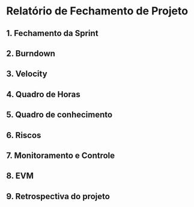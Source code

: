 # Relatório de Fechamento de Projeto
## 1. Fechamento da Sprint 
## 2. Burndown
## 3. Velocity
## 4. Quadro de Horas
## 5. Quadro de conhecimento
## 6. Riscos
## 7. Monitoramento e Controle
## 8. EVM
## 9. Retrospectiva do projeto
